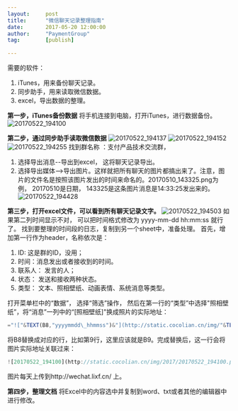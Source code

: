 ```yaml
---                             
layout:     post                             
title:      "微信聊天记录整理指南"                               
date:       2017-05-20 12:00:00                               
author:     "PaymentGroup"                      
tag:		[publish]   
                              
---                   
```


需要的软件：
1. iTunes，用来备份聊天记录。
2. 同步助手，用来读取微信数据。
3. excel，导出数据的整理。

**第一步，iTunes备份数据**
将手机连接到电脑，打开iTunes，进行数据备份。 
![20170522_194100](http://static.cocolian.cn/img/wechat-1.png)

**第二步，通过同步助手读取微信数据**
![20170522_194137](http://static.cocolian.cn/img/wechat-2.png)
![20170522_194152](http://static.cocolian.cn/img/wechat-3.png)
![20170522_194255](http://static.cocolian.cn/img/wechat-4.png)
找到群名称 ：支付产品技术交流群，
1. 选择导出消息--导出到excel， 这将聊天记录导出。
2. 选择导出媒体-->导出图片。这样就把所有聊天的图片都搞出来了。注意，图片的文件名是按照该图片发出的时间来命名的。20170510_143325.png为例， 20170510是日期， 143325是这条图片消息是14:33:25发出来的。 
![20170522_194428](http://static.cocolian.cn/img/wechat-5.png)

**第三步，打开excel文件，可以看到所有聊天记录文字。**
![20170522_194503](http://static.cocolian.cn/img/wechat-6.png)
如果第二列时间显示不对， 可以把时间格式修改为 yyyy-mm-dd hh:mm:ss 就行了。
找到要整理的时间段的日志，复制到另一个sheet中，准备处理。 
首先，增加第一行作为header，名称依次是： 
1. ID: 这是群的ID，没用；
2. 时间：消息发出或者接收到的时间。 
3. 联系人： 发言的人；
4. 状态： 发送和接收两种状态。
5. 类型： 文本、照相壁纸、动画表情、系统消息等类型。 

打开菜单栏中的“数据”， 选择“筛选”操作， 然后在第一行的“类型”中选择"照相壁纸”，将“消息”一列中的“[照相壁纸]"换成照片的实际地址： 

```javascript
="!["&TEXT(B8,"yyyymmdd\_hhmmss")&"](http://static.cocolian.cn/img/"&TEXT(B8,"yyyymmdd\_hhmmss")&".png)"
```

将B8替换成对应的行，比如第9行，这里应该就是B9。完成替换后，这一行会将图片实际地址关联过来：

```javascript
![20170522_194100](http://static.cocolian.cn/img/2017/20170522_194100.png)
```

图片每天上传到http://wechat.lixf.cn/ 上。

**第四步，整理文档**
将Excel中的内容选中并复制到word、txt或者其他的编辑器中进行修改。 

